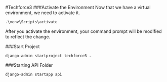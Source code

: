 #Techforce3
###Activate the Environment
Now that we have a virtual environment, we need to activate it.

    .\venv\Scripts\activate

After you activate the environment, your command prompt will be modified to reflect the change.

###Start Project 

    django-admin startproject techforce3 .

###Starting API Folder

    django-admin startapp api

